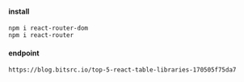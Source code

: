#### install 

```
npm i react-router-dom
npm i react-router
```


#### endpoint
```
https://blog.bitsrc.io/top-5-react-table-libraries-170505f75da7
```